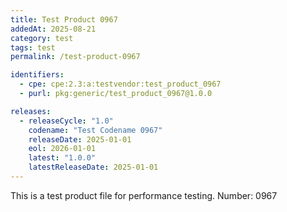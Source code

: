 ```yaml
---
title: Test Product 0967
addedAt: 2025-08-21
category: test
tags: test
permalink: /test-product-0967

identifiers:
  - cpe: cpe:2.3:a:testvendor:test_product_0967
  - purl: pkg:generic/test_product_0967@1.0.0

releases:
  - releaseCycle: "1.0"
    codename: "Test Codename 0967"
    releaseDate: 2025-01-01
    eol: 2026-01-01
    latest: "1.0.0"
    latestReleaseDate: 2025-01-01
---
```


This is a test product file for performance testing. Number: 0967
